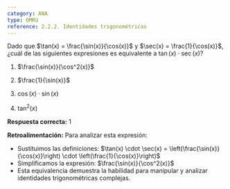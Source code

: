 ```yaml
---
category: ANA
type: OMRU
reference: 2.2.2. Identidades trigonométricas 
---
```


Dado que $\tan(x) = \frac{\sin(x)}{\cos(x)}$ y $\sec(x) = \frac{1}{\cos(x)}$, ¿cuál de las siguientes expresiones es equivalente a $\tan(x) \cdot \sec(x)$?

1. $\frac{\sin(x)}{\cos^2(x)}$

2. $\frac{1}{\sin(x)}$

3. $\cos(x) \cdot \sin(x)$

4. $\tan^2(x)$

**Respuesta correcta:** 1

**Retroalimentación:** Para analizar esta expresión:

- Sustituimos las definiciones: $\tan(x) \cdot \sec(x) = \left(\frac{\sin(x)}{\cos(x)}\right) \cdot \left(\frac{1}{\cos(x)}\right)$
- Simplificamos la expresión: $\frac{\sin(x)}{\cos^2(x)}$
- Esta equivalencia demuestra la habilidad para manipular y analizar identidades trigonométricas complejas.
 